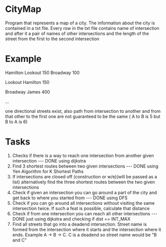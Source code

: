 # CityMap

Program that represents a map of a city. The information about the city is contained in a txt file. Every row in the txt file contains name of intersection and after it a pair of names of other intersections and the length of the street from the first to the second intersection

# Example
Hamilton Lookout 150 Broadway 100

Lookout Hamilton 150

Broadway James 400

...

one directional streets exist, also path from intersection to another and from that other to the first one are not guaranteed to be the same ( A to B is 5 but B to A is 6)

# Tasks
1. Checks if there is a way to reach one intersection from another given intersection 
--- DONE using dijkstra
2. Find 3 shortest routes between two given intersections 
--- DONE using Yen Algorithm for K Shortest Paths
3. If intersections are closed off (construction or w/e)(will be passed as a list) alternatively find the three shortest routes between the two given intersections
4. Check if given an intersection you can go around a part of the city and get back to where you started from
--- DONE using DFS
5. Check if you can go around all intersections without visiting the same intersection twice. If such a feat is possible, calculate that distance
6. Check if from one intersection you can reach all other intersections
--- DONE just using dijkstra and checking if dist == INT_MAX
7. Find all streets that go into a deadend intersection. Street name is formed from the intersection where it starts and the intersection where it ends. Example A -> B -> C. C is a deadend so street name would be "B and C"
